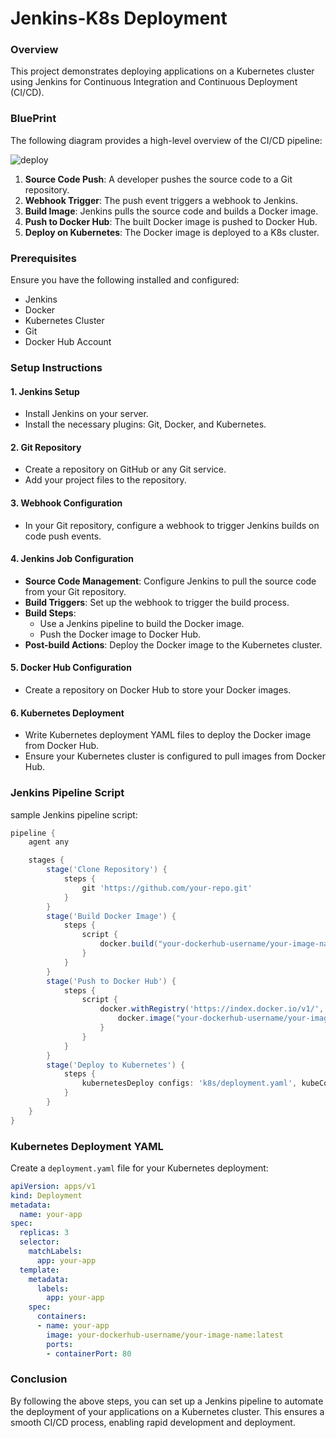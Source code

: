 # Jenkins-K8s Deployment

### Overview

This project demonstrates deploying applications on a Kubernetes cluster using Jenkins for Continuous Integration and Continuous Deployment (CI/CD).

### BluePrint

The following diagram provides a high-level overview of the CI/CD pipeline:

![deploy](https://github.com/alilotfi23/jenkins-K8s/assets/91953142/86eaafd7-832f-4fae-81cd-e32f58ac1e48)

1. **Source Code Push**: A developer pushes the source code to a Git repository.
2. **Webhook Trigger**: The push event triggers a webhook to Jenkins.
3. **Build Image**: Jenkins pulls the source code and builds a Docker image.
4. **Push to Docker Hub**: The built Docker image is pushed to Docker Hub.
5. **Deploy on Kubernetes**: The Docker image is deployed to a K8s cluster.

### Prerequisites

Ensure you have the following installed and configured:

- Jenkins
- Docker
- Kubernetes Cluster
- Git
- Docker Hub Account

### Setup Instructions

#### 1. Jenkins Setup

- Install Jenkins on your server.
- Install the necessary plugins: Git, Docker, and Kubernetes.

#### 2. Git Repository

- Create a repository on GitHub or any Git service.
- Add your project files to the repository.

#### 3. Webhook Configuration

- In your Git repository, configure a webhook to trigger Jenkins builds on code push events.

#### 4. Jenkins Job Configuration

- **Source Code Management**: Configure Jenkins to pull the source code from your Git repository.
- **Build Triggers**: Set up the webhook to trigger the build process.
- **Build Steps**:
  - Use a Jenkins pipeline to build the Docker image.
  - Push the Docker image to Docker Hub.
- **Post-build Actions**: Deploy the Docker image to the Kubernetes cluster.

#### 5. Docker Hub Configuration

- Create a repository on Docker Hub to store your Docker images.

#### 6. Kubernetes Deployment

- Write Kubernetes deployment YAML files to deploy the Docker image from Docker Hub.
- Ensure your Kubernetes cluster is configured to pull images from Docker Hub.

### Jenkins Pipeline Script

sample Jenkins pipeline script:

```groovy
pipeline {
    agent any

    stages {
        stage('Clone Repository') {
            steps {
                git 'https://github.com/your-repo.git'
            }
        }
        stage('Build Docker Image') {
            steps {
                script {
                    docker.build("your-dockerhub-username/your-image-name:latest")
                }
            }
        }
        stage('Push to Docker Hub') {
            steps {
                script {
                    docker.withRegistry('https://index.docker.io/v1/', 'dockerhub-credentials-id') {
                        docker.image("your-dockerhub-username/your-image-name:latest").push()
                    }
                }
            }
        }
        stage('Deploy to Kubernetes') {
            steps {
                kubernetesDeploy configs: 'k8s/deployment.yaml', kubeConfig: [path: 'path/to/kubeconfig']
            }
        }
    }
}
```

### Kubernetes Deployment YAML

Create a `deployment.yaml` file for your Kubernetes deployment:

```yaml
apiVersion: apps/v1
kind: Deployment
metadata:
  name: your-app
spec:
  replicas: 3
  selector:
    matchLabels:
      app: your-app
  template:
    metadata:
      labels:
        app: your-app
    spec:
      containers:
      - name: your-app
        image: your-dockerhub-username/your-image-name:latest
        ports:
        - containerPort: 80
```

### Conclusion

By following the above steps, you can set up a Jenkins pipeline to automate the deployment of your applications on a Kubernetes cluster. This ensures a smooth CI/CD process, enabling rapid development and deployment.
